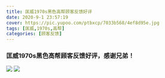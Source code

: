 ```yaml
---
title: 匡威1970s黑色高帮顾客反馈好评
date: 2020-9-1 23:57:19
cover: https://pic.yupoo.com/ptbxcp/7033b568/4ef8d95e.jpg
tags: [匡威,1970s,高帮]
categories: [顾客反馈]
---
```


###  匡威1970s黑色高帮顾客反馈好评，感谢兄弟！
![](https://pic.yupoo.com/ptbxcp/7c3f1f6d/9202ccb9.jpg)
![](https://pic.yupoo.com/ptbxcp/7033b568/4ef8d95e.jpg)


